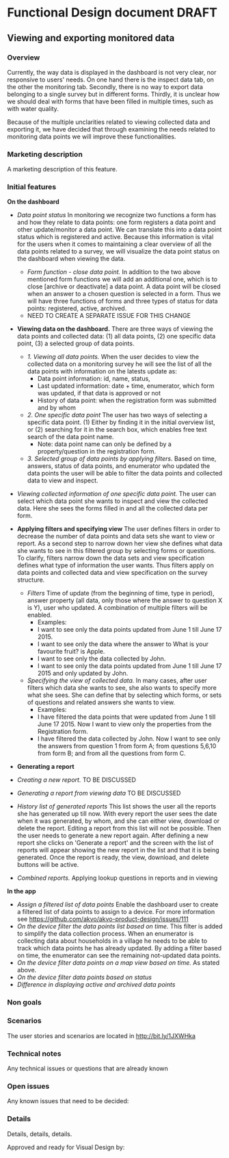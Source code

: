 # Functional Design document DRAFT

Viewing and exporting monitored data
-------------

### Overview

Currently, the way data is displayed in the dashboard is not very clear, nor responsive to users' needs. On one hand there is the inspect data tab, on the other the monitoring tab. Secondly, there is no way to export data belonging to a single survey but in different forms. Thirdly, it is unclear how we should deal with forms that have been filled in multiple times, such as with water quality. 

Because of the multiple unclarities related to viewing collected data and exporting it, we have decided that through examining the needs related to monitoring data points we will improve these functionalities.  

### Marketing description
A marketing description of this feature.

### Initial features

**On the dashboard** 

- *Data point status* In monitoring we recognize two functions a form has and how they relate to data points: one form registers a data point and other update/monitor a data point. We can translate this into a data point status which is registered and active. Because this information is vital for the users when it comes to maintaining a clear overview of all the data points related to a survey, we will visualize the data point status on the dashboard when viewing the data. 
  - *Form function - close data point.* In addition to the two above mentioned form functions we will add an additional one, which is to close [archive or deactivate] a data point. A data point will be closed when an answer to a chosen question is selected in a form. Thus we will have three functions of forms and three types of status for data points: registered, active, archived.
  - NEED TO CREATE A SEPARATE ISSUE FOR THIS CHANGE

- **Viewing data on the dashboard.** 
There are three ways of viewing the data points and collected data: (1) all data points, (2) one specific data point, (3) a selected group of data points. 
  - *1. Viewing all data points.* When the user decides to view the collected data on a monitoring survey he will see the list of all the data points with information on the latests update as: 
    - Data point information: id, name, status, 
    - Last updated information: date + time, enumerator, which form was updated, if that data is approved or not
    - History of data point: when the registration form was submitted and by whom 
  - *2. One specific data point* The user has two ways of selecting a specific data point. (1) Either by finding it in the initial overview list, or (2) searching for it in the search box, which enables free text search of the data point name.
    - Note: data point name can only be defined by a property/question in the registration form. 
  - *3. Selected group of data points by applying filters.* Based on time, answers, status of data points, and enumerator who updated the data points the user will be able to filter the data points and collected data to view and inspect. 
- *Viewing collected information of one specific data point.* The user can select which data point she wants to inspect and view the collected data. Here she sees the forms filled in and all the collected data per form. 

- **Applying filters and specifying view** 
The user defines filters in order to decrease the number of data points and data sets she want to view or report. As a second step to narrow down her view she defines what data she wants to see in this filtered group by selecting forms or questions. To clarify, filters narrow down the data sets and view specification defines what type of information the user wants. Thus filters apply on data points and collected data and view specification on the survey structure.
  - *Filters* Time of update (from the beginning of time, type in period), answer property (all data, only those where the answer to question X is Y), user who updated. A combination of multiple filters will be enabled. 
    - Examples: 
    - I want to see only the data points updated from June 1 till June 17 2015. 
    - I want to see only the data where the answer to What is your favourite fruit? is Apple. 
    - I want to see only the data collected by John. 
    - I want to see only the data points updated from June 1 till June 17 2015 and only updated by John.
  - *Specifying the view of collected data.* In many cases, after user filters which data she wants to see, she also wants to specify more what she sees. She can define that by selecting which forms, or sets of questions and related answers she wants to view. 
    - Examples: 
    - I have filtered the data points that were updated from June 1 till June 17 2015. Now I want to view only the properties from the Registration form.  
    - I have filtered the data collected by John. Now I want to see only the answers from question 1 from form A; from questions 5,6,10 from form B; and from all the questions from form C.  

- **Generating a report** 
- *Creating a new report.* TO BE DISCUSSED
- *Generating a report from viewing data* TO BE DISCUSSED 
- *History list of generated reports* This list shows the user all the reports she has generated up till now. With every report the user sees the date when it was generated, by whom, and she can either view, download or delete the report. Editing a report from this list will not be possible. Then the user needs to generate a new report again. After defining a new report she clicks on 'Generate a report' and the screen with the list of reports will appear showing the new report in the list and that it is being generated. Once the report is ready, the view, download, and delete buttons will be active. 
- *Combined reports.* Applying lookup questions in reports and in viewing

**In the app** 

- *Assign a filtered list of data points* Enable the dashboard user to create a filtered list of data points to assign to a device. For more information see https://github.com/akvo/akvo-product-design/issues/111 
- *On the device filter the data points list based on time.* This filter is added to simplify the data collection process. When an enumerator is collecting data about households in a village he needs to be able to track which data points he has already updated. By adding a filter based on time, the enumerator can see the remaining not-updated data points. 
- *On the device filter data points on a map view based on time.* As stated above.
- *On the device filter data points based on status* 
- *Difference in displaying active and archived data points*

### Non goals

### Scenarios
The user stories and scenarios are located in http://bit.ly/1JXWHka

### Technical notes
Any technical issues or questions that are already known

### Open issues
Any known issues that need to be decided:

### Details
Details, details, details.

Approved and ready for Visual Design by: 
